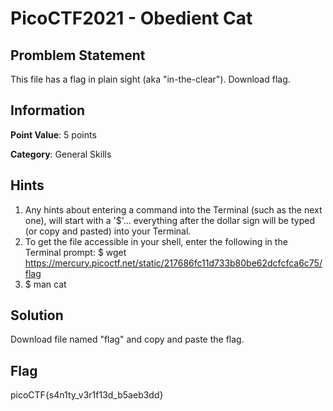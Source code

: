 # PicoCTF2021 - Obedient Cat
## Promblem Statement
This file has a flag in plain sight (aka "in-the-clear"). Download flag.

## Information
**Point Value**: 5 points

**Category**: General Skills

## Hints

1. Any hints about entering a command into the Terminal (such as the next one), will start with a '$'... everything after the dollar sign will be typed (or copy and pasted) into your Terminal.
2. To get the file accessible in your shell, enter the following in the Terminal prompt: $ wget https://mercury.picoctf.net/static/217686fc11d733b80be62dcfcfca6c75/flag
3. $ man cat

## Solution

Download file named "flag" and copy and paste the flag.

## Flag
picoCTF{s4n1ty_v3r1f13d_b5aeb3dd}
